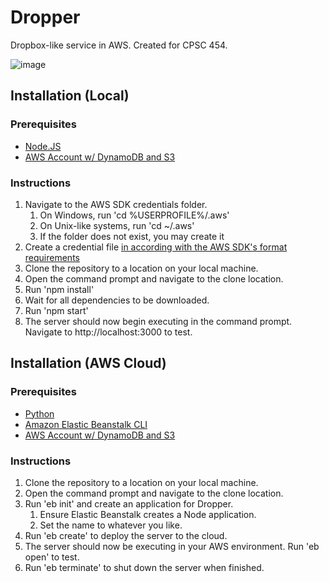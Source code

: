 # Dropper
Dropbox-like service in AWS. Created for CPSC 454.

![image](https://user-images.githubusercontent.com/46112489/205513020-b31bedaa-bf8a-4e56-b78a-17f3e944902e.png)

## Installation (Local)

### Prerequisites
* [Node.JS](https://nodejs.org/)
* [AWS Account w/ DynamoDB and S3](https://aws.amazon.com/)

### Instructions
1. Navigate to the AWS SDK credentials folder. 
    1. On Windows, run 'cd %USERPROFILE%/.aws'
    2. On Unix-like systems, run 'cd ~/.aws'
    3. If the folder does not exist, you may create it
2. Create a credential file [in according with the AWS SDK's format requirements](https://docs.aws.amazon.com/sdk-for-javascript/v2/developer-guide/loading-node-credentials-shared.html)
3. Clone the repository to a location on your local machine.
4. Open the command prompt and navigate to the clone location.
5. Run 'npm install'
6. Wait for all dependencies to be downloaded.
7. Run 'npm start'
8. The server should now begin executing in the command prompt. Navigate to http://localhost:3000 to test.

## Installation (AWS Cloud)

### Prerequisites
* [Python](https://www.python.org/)
* [Amazon Elastic Beanstalk CLI](https://github.com/aws/aws-elastic-beanstalk-cli-setup)
* [AWS Account w/ DynamoDB and S3](https://aws.amazon.com/)

### Instructions
1. Clone the repository to a location on your local machine.
2. Open the command prompt and navigate to the clone location.
3. Run 'eb init' and create an application for Dropper.
    1. Ensure Elastic Beanstalk creates a Node application.
    2. Set the name to whatever you like.
4. Run 'eb create' to deploy the server to the cloud.
5. The server should now be executing in your AWS environment. Run 'eb open' to test.
6. Run 'eb terminate' to shut down the server when finished.

